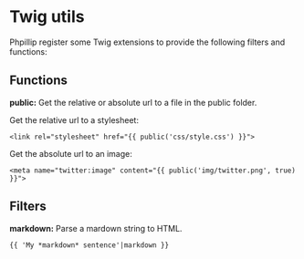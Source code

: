 # Twig utils

Phpillip register some Twig extensions to provide the following filters and functions:

## Functions

__public:__ Get the relative or absolute url to a file in the public folder.

Get the relative url to a stylesheet:

```twig
<link rel="stylesheet" href="{{ public('css/style.css') }}">
```

Get the absolute url to an image:

```twig
<meta name="twitter:image" content="{{ public('img/twitter.png', true) }}">
```

## Filters

__markdown:__ Parse a mardown string to HTML.

```twig
{{ 'My *markdown* sentence'|markdown }}
```
